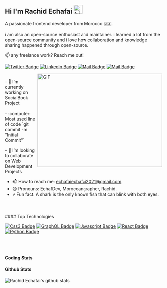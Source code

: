 ## Hi I'm Rachid Echafai <img src="https://user-images.githubusercontent.com/1303154/88677602-1635ba80-d120-11ea-84d8-d263ba5fc3c0.gif" width="28px" height="28px" alt="hi">

A passionate frontend developer from Morocco 🇲🇦.<br><br>
i am also an open-source enthusiast and maintainer. i learned a lot from the open-source community and i love how collaboration and knowledge sharing happened through open-source.

:mailbox:  any freelance work? Reach me out!

[![Twitter Badge](https://img.shields.io/badge/-@rachidEchaf-1ca0f1?style=flat&labelColor=1ca0f1&logo=twitter&logoColor=white&link=https://twitter.com/Ipenywis)](https://twitter.com/Rachid_echaf) [![Linkedin Badge](https://img.shields.io/badge/-Echaf-0e76a8?style=flat&labelColor=0e76a8&logo=linkedin&logoColor=white)](https://www.linkedin.com/in/islem-maboud/) [![Mail Badge](https://img.shields.io/badge/-@echafai-e84393?style=flat&labelColor=e84393&logo=instagram&logoColor=white)](https://instagram.com/rachid_echafai) [![Mail Badge](https://img.shields.io/badge/-rachidEchafai-c0392b?style=flat&labelColor=c0392b&logo=gmail&logoColor=white)](mailto:echafaiechafai2021@gmail.com)

<img align="right" alt="GIF" src="https://github.com/abhisheknaiidu/abhisheknaiidu/blob/master/code.gif?raw=true" width="400" height="300" />

<br>
- 🔭 I’m currently working on SocialBook Project<br><br>
- :computer: Most used line of code `git commit -m "Initial Commit"`<br><br>
- 🤔 I’m looking to collaborate on Web Development Projects

- 📫 How to reach me: echafaiechafai2021@gmail.com.
- 😄 Pronouns: EchafDev, Moroccangrapher, Rachid.
- ⚡ Fun fact: A shark is the only known fish that can blink with both eyes.
<br />
<br />
#### Top Technologies

 [![Css3 Badge](https://img.shields.io/badge/-html5-white?style=for-the-badge&labelColor=black&logo=Css3&logoColor=white)](#) [![GraphQL Badge](https://img.shields.io/badge/-css3-e535ab?style=for-the-badge&labelColor=black&logo=css3&logoColor=e535ab)](#) [![Javascript Badge](https://img.shields.io/badge/-Javascript-F0DB4F?style=for-the-badge&labelColor=black&logo=javascript&logoColor=F0DB4F)](#) [![React Badge](https://img.shields.io/badge/-React-61DBFB?style=for-the-badge&labelColor=black&logo=react&logoColor=61DBFB)](#) [![Python Badge](https://img.shields.io/badge/-python-007acc?style=for-the-badge&labelColor=black&logo=python&logoColor=007acc)](#) 
<br />
<br />

<br >

#### Coding Stats
<!--START_SECTION:waka-->
<!--END_SECTION:waka-->
#### Github Stats

![Rachid Echafai's github stats](https://github-readme-stats.vercel.app/api?username=echaftech23&count_private=true&theme=tokyonight&hide=contribs,prs)
